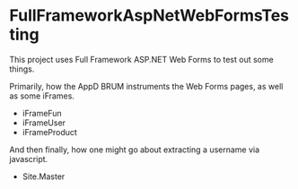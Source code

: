 ﻿# FullFrameworkAspNetWebFormsTesting

This project uses Full Framework ASP.NET Web Forms to test out some things.

Primarily, how the AppD BRUM instruments the Web Forms pages, as well as some iFrames.
- iFrameFun
- iFrameUser
- iFrameProduct

And then finally, how one might go about extracting a username via javascript.
- Site.Master
